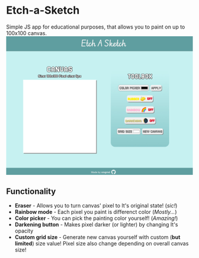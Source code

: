 # Etch-a-Sketch
Simple JS app for educational purposes, that allows you to paint on up to 100x100 canvas.
![Site photo](img/site_screenshot.png)
## Functionality
* **Eraser** - Allows you to turn canvas' pixel to It's original state! (_sic!_)
* **Rainbow mode** - Each pixel you paint is differenct color (_Mostly..._)
* **Color picker** - You can pick the painting color yourself! (_Amazing!_)
* **Darkening button** - Makes pixel darker (or lighter) by changing It's opacity 
* **Custom grid size** - Generate new canvas yourself with custom (__but limited__) size value! Pixel size also change depending on overall canvas size!
